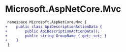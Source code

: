 # Microsoft.AspNetCore.Mvc

``` diff
 namespace Microsoft.AspNetCore.Mvc {
+    public class ApiDescriptionActionData {
+        public ApiDescriptionActionData();
+        public string GroupName { get; set; }
+    }
 }
```
